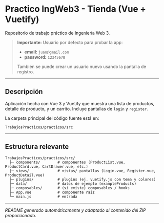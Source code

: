 # Practico IngWeb3 - Tienda (Vue + Vuetify)


Repositorio de trabajo práctico de Ingeniería Web 3.

> **Importante:** Usuario por defecto para probar la app:
>
> * **email:** `juan@gmail.com`
> * **password:** `12345678`
>
> También se puede crear un usuario nuevo usando la pantalla de registro.

---

## Descripción

Aplicación hecha con Vue 3 y Vuetify que muestra una lista de productos, detalle de producto, y un carrito. Incluye pantallas de `login` y `register`.

La carpeta principal del código fuente está en:

```
TrabajosPracticos/practicos/src
```

---

## Estructura relevante

```
TrabajosPracticos/practicos/src/
  ├─ components/        # componentes (ProductList.vue, ProductCard.vue, CartDrawer.vue, etc.)
  ├─ views/             # vistas/ pantallas (Login.vue, Register.vue, ProductDetail.vue)
  ├─ plugins/           # plugins (ej. vuetify.js con tema y colores)
  ├─ data/              # datos de ejemplo (exampleProducts)
  ├─ composables/       # (si existe) composables / hooks
  ├─ App.vue            # componente raíz
  └─ main.js            # entrada
```

---

*README generado automáticamente y adaptado al contenido del ZIP proporcionado.*
